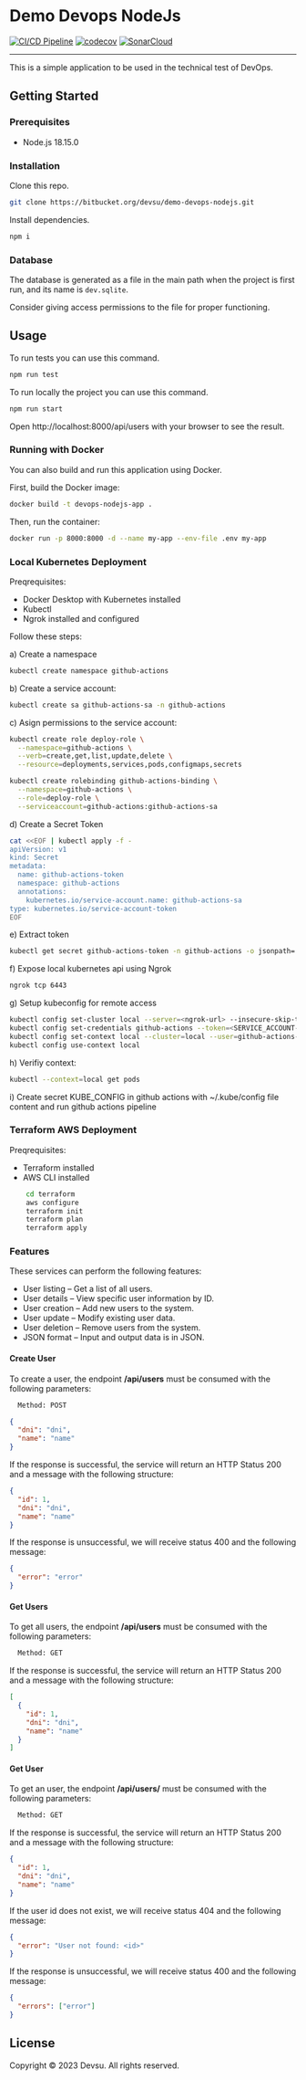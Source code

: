 # Demo Devops NodeJs

[![CI/CD Pipeline](https://github.com/elvyscruz/devops-nodejs/actions/workflows/ci.yml/badge.svg)](https://github.com/elvyscruz/devops-nodejs/actions/workflows/ci.yml)
[![codecov](https://codecov.io/github/elvyscruz/devops-nodejs/graph/badge.svg?token=980105DUIE)](https://codecov.io/github/elvyscruz/devops-nodejs)
[![SonarCloud](https://sonarcloud.io/api/project_badges/measure?project=elvyscruz_devops-nodejs&metric=alert_status)](https://sonarcloud.io/summary/new_code?id=elvyscruz_devops-nodejs)

---

This is a simple application to be used in the technical test of DevOps.

## Getting Started

### Prerequisites

- Node.js 18.15.0

### Installation

Clone this repo.

```bash
git clone https://bitbucket.org/devsu/demo-devops-nodejs.git
```

Install dependencies.

```bash
npm i
```

### Database

The database is generated as a file in the main path when the project is first run, and its name is `dev.sqlite`.

Consider giving access permissions to the file for proper functioning.

## Usage

To run tests you can use this command.

```bash
npm run test
```

To run locally the project you can use this command.

```bash
npm run start
```

Open http://localhost:8000/api/users with your browser to see the result.

### Running with Docker

You can also build and run this application using Docker.

First, build the Docker image:

```bash
docker build -t devops-nodejs-app .
```

Then, run the container:

```bash
docker run -p 8000:8000 -d --name my-app --env-file .env my-app
```

### Local Kubernetes Deployment

Preqrequisites:

- Docker Desktop with Kubernetes installed
- Kubectl
- Ngrok installed and configured

Follow these steps:

a) Create a namespace

```bash
kubectl create namespace github-actions
```

b) Create a service account:

```bash
kubectl create sa github-actions-sa -n github-actions

```

c) Asign permissions to the service account:

```bash
kubectl create role deploy-role \
  --namespace=github-actions \
  --verb=create,get,list,update,delete \
  --resource=deployments,services,pods,configmaps,secrets

kubectl create rolebinding github-actions-binding \
  --namespace=github-actions \
  --role=deploy-role \
  --serviceaccount=github-actions:github-actions-sa
```

d) Create a Secret Token

```bash
cat <<EOF | kubectl apply -f -
apiVersion: v1
kind: Secret
metadata:
  name: github-actions-token
  namespace: github-actions
  annotations:
    kubernetes.io/service-account.name: github-actions-sa
type: kubernetes.io/service-account-token
EOF

```

e) Extract token

```bash
kubectl get secret github-actions-token -n github-actions -o jsonpath='{.data.token}' | base64 --decode
```

f) Expose local kubernetes api using Ngrok

```bash
ngrok tcp 6443
```

g) Setup kubeconfig for remote access

```bash
kubectl config set-cluster local --server=<ngrok-url> --insecure-skip-tls-verify
kubectl config set-credentials github-actions --token=<SERVICE_ACCOUNT-TOKEN>
kubectl config set-context local --cluster=local --user=github-actions-user
kubectl config use-context local
```

h) Verifiy context:

```bash
kubectl --context=local get pods
```

i) Create secret KUBE_CONFIG in github actions with ~/.kube/config file content and run github actions pipeline

### Terraform AWS Deployment

Preqrequisites:

- Terraform installed
- AWS CLI installed

```bash
    cd terraform
    aws configure
    terraform init
    terraform plan
    terraform apply
```

### Features

These services can perform the following features:

- User listing – Get a list of all users.
- User details – View specific user information by ID.
- User creation – Add new users to the system.
- User update – Modify existing user data.
- User deletion – Remove users from the system.
- JSON format – Input and output data is in JSON.

#### Create User

To create a user, the endpoint **/api/users** must be consumed with the following parameters:

```bash
  Method: POST
```

```json
{
  "dni": "dni",
  "name": "name"
}
```

If the response is successful, the service will return an HTTP Status 200 and a message with the following structure:

```json
{
  "id": 1,
  "dni": "dni",
  "name": "name"
}
```

If the response is unsuccessful, we will receive status 400 and the following message:

```json
{
  "error": "error"
}
```

#### Get Users

To get all users, the endpoint **/api/users** must be consumed with the following parameters:

```bash
  Method: GET
```

If the response is successful, the service will return an HTTP Status 200 and a message with the following structure:

```json
[
  {
    "id": 1,
    "dni": "dni",
    "name": "name"
  }
]
```

#### Get User

To get an user, the endpoint **/api/users/<id>** must be consumed with the following parameters:

```bash
  Method: GET
```

If the response is successful, the service will return an HTTP Status 200 and a message with the following structure:

```json
{
  "id": 1,
  "dni": "dni",
  "name": "name"
}
```

If the user id does not exist, we will receive status 404 and the following message:

```json
{
  "error": "User not found: <id>"
}
```

If the response is unsuccessful, we will receive status 400 and the following message:

```json
{
  "errors": ["error"]
}
```

## License

Copyright © 2023 Devsu. All rights reserved.
